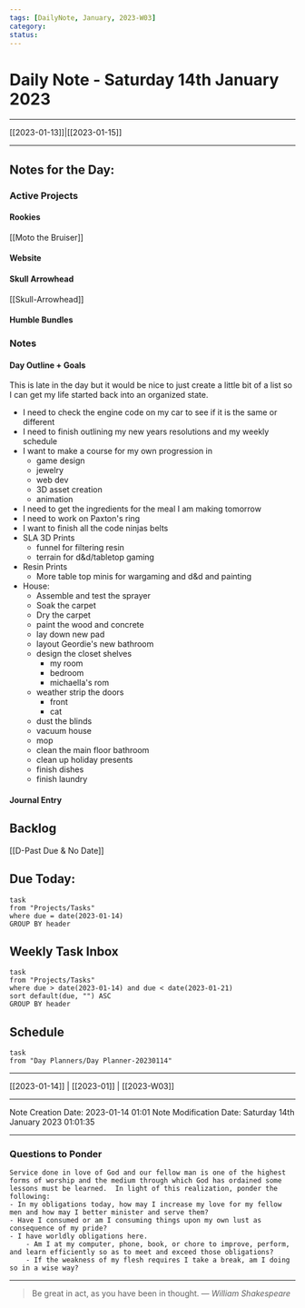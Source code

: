 ```yaml
---
tags: [DailyNote, January, 2023-W03]
category:
status:
---
```


# Daily Note - Saturday 14th January 2023

---
[[2023-01-13]]|[[2023-01-15]]

---

## Notes for the Day:
### Active Projects
#### Rookies
[[Moto the Bruiser]]
#### Website
#### Skull Arrowhead
[[Skull-Arrowhead]]
#### Humble Bundles

### Notes
#### Day Outline + Goals
This is late in the day but it would be nice to just create a little bit of a list so I can get my life started back into an organized state. 
- I need to check the engine code on my car to see if it is the same or different
- I need to finish outlining my new years resolutions and my weekly schedule 
- I want to make a course for my own progression in
	- game design
	- jewelry
	- web dev
	- 3D asset creation
	- animation
- I need to get the ingredients for the meal I am making tomorrow
- I need to work on Paxton's ring
- I want to finish all the code ninjas belts
- SLA 3D Prints
	- funnel for filtering resin
	- terrain for d&d/tabletop gaming
- Resin Prints
	- More table top minis for wargaming and d&d and painting
- House:
	- Assemble and test the sprayer
	- Soak the carpet
	- Dry the carpet
	- paint the wood and concrete 
	- lay down new pad
	- layout Geordie's new bathroom
	- design the closet shelves
		- my room
		- bedroom
		- michaella's rom
	- weather strip the doors
		- front
		- cat
	- dust the blinds
	- vacuum house
	- mop
	- clean the main floor bathroom
	- clean up holiday presents
	- finish dishes
	- finish laundry
#### Journal Entry

## Backlog
[[D-Past Due & No Date]]

## Due Today:
```dataview
task
from "Projects/Tasks"
where due = date(2023-01-14)
GROUP BY header
```

## Weekly Task Inbox
```dataview
task
from "Projects/Tasks"
where due > date(2023-01-14) and due < date(2023-01-21)
sort default(due, "") ASC
GROUP BY header
```

## Schedule
```dataview
task
from "Day Planners/Day Planner-20230114"

```
---
[[2023-01-14]] | [[2023-01]] | [[2023-W03]]

---

Note Creation Date: 2023-01-14 01:01
Note Modification Date: Saturday 14th January 2023 01:01:35 

---
### Questions to Ponder
	Service done in love of God and our fellow man is one of the highest forms of worship and the medium through which God has ordained some lessons must be learned.  In light of this realization, ponder the following:
	- In my obligations today, how may I increase my love for my fellow men and how may I better minister and serve them?
	- Have I consumed or am I consuming things upon my own lust as consequence of my pride?
	- I have worldly obligations here.  
		- Am I at my computer, phone, book, or chore to improve, perform, and learn efficiently so as to meet and exceed those obligations?  
		- If the weakness of my flesh requires I take a break, am I doing so in a wise way?

--- 
> Be great in act, as you have been in thought.
> — <cite>William Shakespeare</cite>